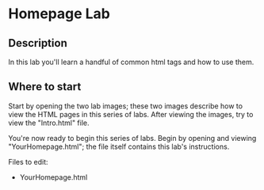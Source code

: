 # Homepage Lab


## Description

In this lab you'll learn a handful of common html tags and how to use them.


## Where to start

Start by opening the two lab images; these two images describe how to view the HTML pages in this series of labs. After viewing the images, try to view the "Intro.html" file.

You're now ready to begin this series of labs. Begin by opening and viewing "YourHomepage.html"; the file itself contains this lab's instructions.

Files to edit:
- YourHomepage.html



